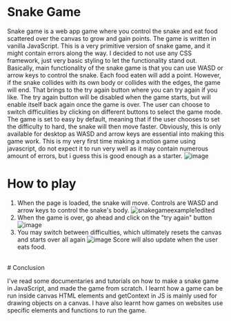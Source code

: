 # Snake Game
Snake game is a web app game where you control the snake and eat food scattered over the canvas to grow and gain points. The game is written in vanilla JavaScript. This is a very primitive version of snake game, and it might contain errors along the way. I decided to not use any CSS framework, just very basic styling to let the functionality stand out. Basically, main functionality of the snake game is that you can use WASD or arrow keys to control the snake. Each food eaten will add a point. However, if the snake collides with its own body or collides with the edges, the game will end. That brings to the try again button where you can try again if you like. The try again button will be disabled when the game starts, but will enable itself back again once the game is over. The user can choose to switch difficulities by clicking on different buttons to select the game mode. The game is set to easy by default, meaning that if the user chooses to set the difficulty to hard, the snake will then move faster. Obviously, this is only available for desktop as WASD and arrow keys are essential into making this game work. This is my very first time making a motion game using javascript, do not expect it to run very well as it may contain numerous amount of errors, but i guess this is good enough as a starter.
![image](https://user-images.githubusercontent.com/39120147/210235789-6b09c43a-2943-4dce-92d7-9c56b9e26d43.png)
<br>
# How to play
1. When the page is loaded, the snake will move. Controls are WASD and arrow keys to control the snake's body.
![snakegameexample1edited](https://user-images.githubusercontent.com/39120147/210236309-9ce0b9b2-4c32-4d64-a56e-f19244de21c6.png)
2. When the game is over, go ahead and click on the "try again" button
![image](https://user-images.githubusercontent.com/39120147/210236395-2d1055f4-7d5a-4233-8ca8-588d0a4e628a.png)
3. You may switch between difficulties, which ultimately resets the canvas and starts over all again
![image](https://user-images.githubusercontent.com/39120147/210236494-645d55dc-d6b6-4ffb-a696-8b6890c15994.png)
Score will also update when the user eats food.
<br>
# Conclusion

I've read some documentaries and tutorials on how to make a snake game in JavaScript, and made the game from scratch. I learnt how a game can be run inside canvas HTML elements and getContext in JS is mainly used for drawing objects on a canvas. I have also learnt how games on websites use specific elements and functions to run the game.
